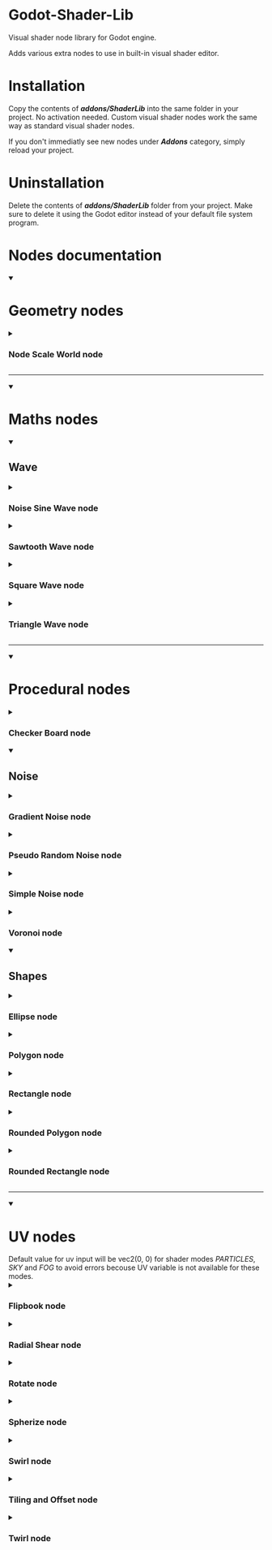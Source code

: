 # Godot-Shader-Lib
Visual shader node library for Godot engine.

Adds various extra nodes to use in built-in visual shader editor.
# Installation
Copy the contents of **_addons/ShaderLib_** into the same folder in your project. No activation needed. Custom visual shader nodes work the same way as standard visual shader nodes.

If you don't immediatly see new nodes under **_Addons_** category, simply reload your project.
# Uninstallation
Delete the contents of **_addons/ShaderLib_** folder from your project. Make sure to delete it using the Godot editor instead of your default file system program.
# Nodes documentation
<details open>
<summary><h1>Geometry nodes</h1></summary>
<details>
<summary><h3>Node Scale World node</h3></summary>
Provides accees to node scale in world space.
<hr>

**Outputs**
|Name|Type|Binding|Description|
|---|---|---|---|
|scale|vec3|None|Node/object scale in world space|
___
</details>
</details>
<hr>
<details open>
<summary><h1>Maths nodes</h1></summary>
<details open>
<summary><h2>Wave</h2></summary>
<details>
<summary><h3>Noise Sine Wave node</h3></summary>
Returns the sine of the value of input <b><i>in</i></b>. For variance, psuedo-random noise is added to the amplitude of the sine wave, within a range determined by input <b><i>min max</i></b>.
<hr>

**Inputs**
|Name|Type|Binding|Description|
|---|---|---|---|
|in|Dynamic vector|none|Input value|
|min max|vec2|none|Minimum and Maximum values for noise intensity|
  
**Outputs**
|Name|Type|Binding|Description|
|---|---|---|---|
|out|Dynamic vector|None|Output value|
___
</details>
<details>
<summary><h3>Sawtooth Wave node</h3></summary>
Returns a sawtooth wave from the value of input <b><i>in</i></b>. Resulting output values will be between -1 and 1.
<hr>

**Inputs**
|Name|Type|Binding|Description|
|---|---|---|---|
|in|Dynamic vector|none|Input value|
  
**Outputs**
|Name|Type|Binding|Description|
|---|---|---|---|
|out|Dynamic vector|None|Output value|
___
</details>
<details>
<summary><h3>Square Wave node</h3></summary>
Returns a square wave from the value of input <b><i>in</i></b>. Resulting output values will be between -1 and 1.
<hr>

**Inputs**
|Name|Type|Binding|Description|
|---|---|---|---|
|in|Dynamic vector|none|Input value|
  
**Outputs**
|Name|Type|Binding|Description|
|---|---|---|---|
|out|Dynamic vector|None|Output value|
___
</details>
<details>
<summary><h3>Triangle Wave node</h3></summary>
Returns a triangle wave from the value of input <b><i>in</i></b>. Resulting output values will be between -1 and 1.
<hr>

**Inputs**
|Name|Type|Binding|Description|
|---|---|---|---|
|in|Dynamic vector|none|Input value|
  
**Outputs**
|Name|Type|Binding|Description|
|---|---|---|---|
|out|Dynamic vector|None|Output value|
___
</details>
</details>
</details>
<hr>
<details open>
<summary><h1>Procedural nodes</h1></summary>
<details>
<summary><h3>Checker Board node</h3></summary>
Generates a checkerboard of alternating colors between inputs <b><i>color A</i></b> and <b><i>color B</i></b> based on input UV.
<hr>  

**Inputs**
|Name|Type|Binding|Description|
|---|---|---|---|
|uv|vec2|UV|Input UV value|
|color a|vec3|none|First checker color|
|color b|vec3|none|Second checker color|
|frequency|vec2|none|Scale of checkerboard per axis|
  
**Outputs**
|Name|Type|Binding|Description|
|---|---|---|---|
|output|vec3|None|Output checkerboard value|
___
</details>
<details open>
<summary><h2>Noise</h2></summary>
<details>
<summary><h3>Gradient Noise node</h3></summary>
Generates a gradient, or Perlin noise based on input UV. The resulting <b><i>output</i></b> values will be between -1 and 1.
<hr>

**Inputs**
|Name|Type|Binding|Description|
|---|---|---|---|
|uv|vec2|UV|Input UV value|
|scale|float|none|Noise scale|
  
**Outputs**
|Name|Type|Binding|Description|
|---|---|---|---|
|output|float|None|Output noise value|
___
</details>
<details>
<summary><h3>Pseudo Random Noise node</h3></summary>
Generates a pseudo random noise based on input seed. The resulting <b><i>output</i></b> values will be between 0 and 1.
<hr>

**Inputs**
|Name|Type|Binding|Description|
|---|---|---|---|
|seed|float|none|Input seed|
  
**Outputs**
|Name|Type|Binding|Description|
|---|---|---|---|
|output|float|None|Output noise value|
___
</details>
<details>
<summary><h3>Simple Noise node</h3></summary>
Generates a simplex, or value noise based on input UV. The resulting <b><i>output</i></b> values will be between 0 and 1.
<hr>

**Inputs**
|Name|Type|Binding|Description|
|---|---|---|---|
|uv|vec2|UV|Input UV value|
|scale|float|none|Noise scale|
  
**Outputs**
|Name|Type|Binding|Description|
|---|---|---|---|
|output|float|None|Output noise value|
___
</details>
<details>
<summary><h3>Voronoi node</h3></summary>
Generates a Voronoi or Worley noise based on input UV. Voronoi noise is generated by calculating distances between a pixel and a lattice of points. By offsetting these points by a pseudo-random number, controlled by <b><i>angle offset</i></b>, a cluster of cells can be generated.
<hr>

**Inputs**
|Name|Type|Binding|Description|
|---|---|---|---|
|uv|vec2|UV|Input UV value|
|cell density|float|none|Density of generated cells|
|angle offset|float|none|Offset values for points|
  
**Outputs**
|Name|Type|Binding|Description|
|---|---|---|---|
|output|float|None|Output noise value|
|cells|float|None|Raw cell data|
___
</details>
</details>
<details open>
<summary><h2>Shapes</h2></summary>
<details>
<summary><h3>Ellipse node</h3></summary>
Generates an ellipse shape based on input UV at the size specified by inputs <b><i>width</i></b> and <b><i>height</i></b>. The generated shape can be offset or tiled by connecting a <b><i>TilingAndOffset</i></b> node. Note that in order to preserve the ability to offset the shape within the UV space the shape will not automatically repeat if tiled. To achieve a repeating dot effect first connect your <b><i>TilingAndOffset</i></b> output through a <b><i>Fract</i></b> node.
<hr>

**Inputs**
|Name|Type|Binding|Description|
|---|---|---|---|
|uv|vec2|UV|Input UV value|
|width|float|none|Ellipse width|
|height|float|none|Ellipse height|
  
**Outputs**
|Name|Type|Binding|Description|
|---|---|---|---|
|output|float|None|Output ellipse value|
___
</details>
<details>
<summary><h3>Polygon node</h3></summary>
Generates a regular polygon shape based on input UV at the size specified by inputs <b><i>width</i></b> and <b><i>height</i></b>. The polygon's amount of sides is determined by input <b><i>sides</i></b>. The generated shape can be offset or tiled by connecting a <b><i>TilingAndOffset</i></b> node. Note that in order to preserve the ability to offset the shape within the UV space the shape will not automatically repeat if tiled. To achieve a repeating polygon effect first connect your <b><i>TilingAndOffset</i></b> output through a <b><i>Fract</i></b> node.
<hr>

**Inputs**
|Name|Type|Binding|Description|
|---|---|---|---|
|uv|vec2|UV|Input UV value|
|sides|int|none|Number of sides of the polygon|
|width|float|none|Polygon width|
|height|float|none|Polygon height|
  
**Outputs**
|Name|Type|Binding|Description|
|---|---|---|---|
|output|float|None|Output polygon value|
___
</details>
<details>
<summary><h3>Rectangle node</h3></summary>
Generates a rectangle shape based on input UV at the size specified by inputs <b><i>width</i></b> and <b><i>height</i></b>. The generated shape can be offset or tiled by connecting a <b><i>TilingAndOffset</i></b> node. Note that in order to preserve the ability to offset the shape within the UV space the shape will not automatically repeat if tiled. To achieve a repeating rectangle effect first connect your <b><i>TilingAndOffset</i></b> output through a <b><i>Fract</i></b> node.
<hr>

**Inputs**
|Name|Type|Binding|Description|
|---|---|---|---|
|uv|vec2|UV|Input UV value|
|width|float|none|Rectangle width|
|height|float|none|Rectangle height|
  
**Outputs**
|Name|Type|Binding|Description|
|---|---|---|---|
|output|float|None|Output rectangle value|
___
</details>
<details>
<summary><h3>Rounded Polygon node</h3></summary>
Generates a rounded polygon shape based on input UV at the size specified by inputs <b><i>width</i></b> and <b><i>height</i></b>. The polygon's amount of sides is determined by input <b><i>sides</i></b>. The radius of each corner is defined by input <b><i>roundnesss</i></b>. The generated shape can be offset or tiled by connecting a <b><i>TilingAndOffset</i></b> node. Note that in order to preserve the ability to offset the shape within the UV space the shape will not automatically repeat if tiled. To achieve a repeating rounded polygon effect first connect your <b><i>TilingAndOffset</i></b> output through a <b><i>Fract</i></b> node.
<hr>

**Inputs**
|Name|Type|Binding|Description|
|---|---|---|---|
|uv|vec2|UV|Input UV value|
|width|float|none|Rounded polygon width|
|height|float|none|Rounded polygon height|
|sides|int|none|Number of sides of the polygon|
|roundness|float|none|Corner radius|
  
**Outputs**
|Name|Type|Binding|Description|
|---|---|---|---|
|output|float|None|Output rounded polygon value|
___
</details>
<details>
<summary><h3>Rounded Rectangle node</h3></summary>
Generates a rounded rectangle shape based on input UV at the size specified by inputs <b><i>width</i></b> and <b><i>height</i></b>. The radius of each corner is defined by input <b><i>radius</i></b>. The generated shape can be offset or tiled by connecting a <b><i>TilingAndOffset</i></b> node. Note that in order to preserve the ability to offset the shape within the UV space the shape will not automatically repeat if tiled. To achieve a repeating rounded rectangle effect first connect your <b><i>TilingAndOffset</i></b> output through a <b><i>Fract</i></b> node.
<hr>

**Inputs**
|Name|Type|Binding|Description|
|---|---|---|---|
|uv|vec2|UV|Input UV value|
|width|float|none|Rounded rectangle width|
|height|float|none|Rounded rectangle height|
|radius|float|none|Corner radius|
  
**Outputs**
|Name|Type|Binding|Description|
|---|---|---|---|
|output|float|None|Output rounded rectangle value|
___
</details>
</details>
</details>
<hr>
<details open>
<summary><h1>UV nodes</h1></summary>
Default value for uv input will be vec2(0, 0) for shader modes <i>PARTICLES</i>, <i>SKY</i> and <i>FOG</i> to avoid errors becouse UV variable is not available for these modes.
<details>
<summary><h3>Flipbook node</h3></summary>
Creates a flipbook, or texture sheet animation, of the UVs supplied to input UV. The amount of tiles on the sheet are defined by the values of the inputs <b><i>rows</i></b> and <b><i>columns</i></b>.
This node can be used to create a texture animation functionality, commonly used for particle effects and sprites.<br><br><i>This node is only available in shader modes SPATIAL and CANVAS ITEM.</i>
<hr>

**Inputs**
|Name|Type|Binding|Description|
|---|---|---|---|
|uv|vec2|UV|Input UV value|
|rows|int|none|Amount of horizontal tiles in texture sheet|
|columns|int|none|Amount of vertical tiles in texture sheet|
|start frame|int|none|Start tile index texture sheet|
|end frame|int|none|End tile index texture sheet|
|anim speed|float|none|Animation speed|

**Outputs**
|Name|Type|Binding|Description|
|---|---|---|---|
|uv|vec2|None|Output UV value|
___
</details>
<details>
<summary><h3>Radial Shear node</h3></summary>
Applies a radial shear warping effect similar to a wave to the value of input UV.
<hr>

**Inputs**
|Name|Type|Binding|Description|
|---|---|---|---|
|uv|vec2|UV|Input UV value|
|center|vec2|none|Center reference point|
|strength|float|none|Strength of the effect|
|offset|vec2|none|Individual channel offsets|

**Outputs**
|Name|Type|Binding|Description|
|---|---|---|---|
|uv|vec2|None|Output UV value|
___
</details>
<details>
<summary><h3>Rotate node</h3></summary>
Rotates value of input UV around a reference point defined by input <b><i>center</i></b> by the amount of input <b><i>rotation</i></b>.
<hr>

**Inputs**
|Name|Type|Binding|Description|
|---|---|---|---|
|uv|vec2|UV|Input UV value|
|center|vec2|none|Center reference point|
|rotation|float|none|Rotation amount in radians|
|use degrees|bool|none|Use degrees instead of radians for <b><i>rotation</i></b> amount|

**Outputs**
|Name|Type|Binding|Description|
|---|---|---|---|
|uv|vec2|None|Output UV value|
___
</details>
<details>
<summary><h3>Spherize node</h3></summary>
Applies a spherical warping effect similar to a fisheye camera lens to the value of input UV.
<hr>

**Inputs**
|Name|Type|Binding|Description|
|---|---|---|---|
|uv|vec2|UV|Input UV value|
|center|vec2|none|Center reference point|
|strength|float|none|Strength of the effect|
|offset|vec2|none|Individual channel offsets|

**Outputs**
|Name|Type|Binding|Description|
|---|---|---|---|
|uv|vec2|None|Output UV value|
___
</details>
<details>
<summary><h3>Swirl node</h3></summary>
Applies a swirl warping effect similar to a black hole to the value of input UV. Very similar to <b><i>Twirl node</b></i>, key difference is it uses the inverse of vector length (One minus).
<hr>

**Inputs**
|Name|Type|Binding|Description|
|---|---|---|---|
|uv|vec2|UV|Input UV value|
|center|vec2|none|Center reference point|
|strength|float|none|Strength of the effect|
|offset|vec2|none|Individual channel offsets|

**Outputs**
|Name|Type|Binding|Description|
|---|---|---|---|
|uv|vec2|None|Output UV value|
___
</details>
<details>
<summary><h3>Tiling and Offset node</h3></summary>
Tiles and offsets the value of input UV by the inputs <b><i>tiling</i></b> and <b><i>offset</i></b> respectively. This is commonly used for detail maps and scrolling textures over TIME.
<hr>

**Inputs**
|Name|Type|Binding|Description|
|---|---|---|---|
|uv|vec2|UV|Input UV value|
|tiling|vec2|none|Amount of tiling to apply per channel|
|offset|vec2|none|Amount of offset to apply per channel|

**Outputs**
|Name|Type|Binding|Description|
|---|---|---|---|
|uv|vec2|None|Output UV value|
___
</details>
<details>
<summary><h3>Twirl node</h3></summary>
Applies a twirl warping effect similar to a black hole to the value of input UV. Very similar to <b><i>Swirl node</b></i>, key difference is it uses the length of a vector.
<hr>

**Inputs**
|Name|Type|Binding|Description|
|---|---|---|---|
|uv|vec2|UV|Input UV value|
|center|vec2|none|Center reference point|
|strength|float|none|Strength of the effect|
|offset|vec2|none|Individual channel offsets|

**Outputs**
|Name|Type|Binding|Description|
|---|---|---|---|
|uv|vec2|None|Output UV value|
___
</details>
</details>
